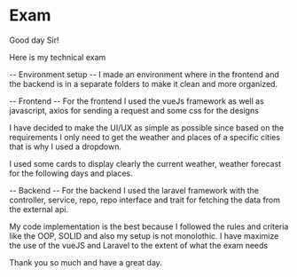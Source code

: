 # Exam

Good day Sir!

Here is my technical exam

-- Environment setup --
I made an environment where in the frontend and the backend is in a separate folders
to make it clean and more organized.


-- Frontend --
For the frontend I used the vueJs framework as well as javascript, axios for sending a request and some css for the designs

I have decided to make the UI/UX as simple as possible since based on the
requirements I only need to get the weather and places of a specific cities
that is why I used a dropdown.

I used some cards to display clearly the current weather, weather forecast for the following days
and places.


-- Backend --
For the backend I used the laravel framework with the controller, service, repo, repo interface and trait
for fetching the data from the external api.


My code implementation is the best because I followed the rules and criteria like the OOP, SOLID and also
my setup is not monolothic. I have maximize the use of the vueJS and Laravel to the extent of what the
exam needs


Thank you so much and have a great day.
